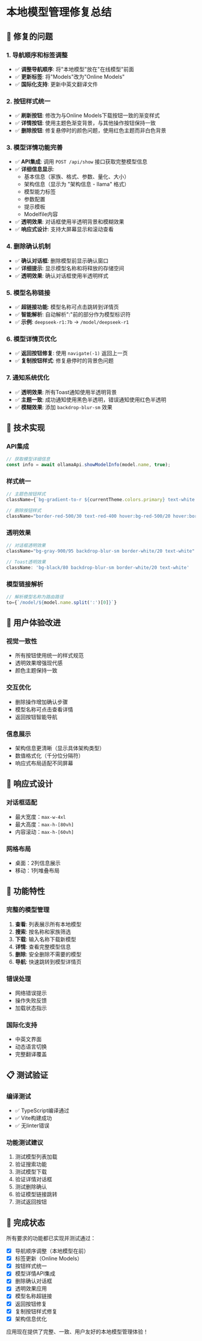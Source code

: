 # 本地模型管理修复总结

## 🎯 修复的问题

### 1. 导航顺序和标签调整
- ✅ **调整导航顺序**: 将"本地模型"放在"在线模型"前面
- ✅ **更新标签**: 将"Models"改为"Online Models"
- ✅ **国际化支持**: 更新中英文翻译文件

### 2. 按钮样式统一
- ✅ **刷新按钮**: 修改为与Online Models下载按钮一致的渐变样式
- ✅ **详情按钮**: 使用主题色渐变背景，与其他操作按钮保持一致
- ✅ **删除按钮**: 修复悬停时的颜色问题，使用红色主题而非白色背景

### 3. 模型详情功能完善
- ✅ **API集成**: 调用 `POST /api/show` 接口获取完整模型信息
- ✅ **详细信息显示**: 
  - 基本信息（家族、格式、参数、量化、大小）
  - 架构信息（显示为 "架构信息 - llama" 格式）
  - 模型能力标签
  - 参数配置
  - 提示模板
  - Modelfile内容
- ✅ **透明效果**: 对话框使用半透明背景和模糊效果
- ✅ **响应式设计**: 支持大屏幕显示和滚动查看

### 4. 删除确认机制
- ✅ **确认对话框**: 删除模型前显示确认窗口
- ✅ **详细提示**: 显示模型名称和将释放的存储空间
- ✅ **透明效果**: 确认对话框使用半透明样式

### 5. 模型名称链接
- ✅ **超链接功能**: 模型名称可点击跳转到详情页
- ✅ **智能解析**: 自动解析":"前的部分作为模型标识符
- ✅ **示例**: `deepseek-r1:7b` → `/model/deepseek-r1`

### 6. 模型详情页优化
- ✅ **返回按钮修复**: 使用 `navigate(-1)` 返回上一页
- ✅ **复制按钮样式**: 修复悬停时的背景色问题

### 7. 通知系统优化
- ✅ **透明效果**: 所有Toast通知使用半透明背景
- ✅ **主题一致**: 成功通知使用黑色半透明，错误通知使用红色半透明
- ✅ **模糊效果**: 添加 `backdrop-blur-sm` 效果

## 🔧 技术实现

### API集成
```typescript
// 获取模型详细信息
const info = await ollamaApi.showModelInfo(model.name, true);
```

### 样式统一
```typescript
// 主题色按钮样式
className={`bg-gradient-to-r ${currentTheme.colors.primary} text-white border-0 hover:opacity-90 text-xs`}

// 删除按钮样式
className="border-red-500/30 text-red-400 hover:bg-red-500/20 hover:border-red-500/50 bg-red-500/10 text-xs hover:text-red-300"
```

### 透明效果
```typescript
// 对话框透明效果
className="bg-gray-900/95 backdrop-blur-sm border-white/20 text-white"

// Toast透明效果
className: 'bg-black/80 backdrop-blur-sm border-white/20 text-white'
```

### 模型链接解析
```typescript
// 解析模型名称为路由路径
to={`/model/${model.name.split(':')[0]}`}
```

## 🎨 用户体验改进

### 视觉一致性
- 所有按钮使用统一的样式规范
- 透明效果增强现代感
- 颜色主题保持一致

### 交互优化
- 删除操作增加确认步骤
- 模型名称可点击查看详情
- 返回按钮智能导航

### 信息展示
- 架构信息更清晰（显示具体架构类型）
- 数值格式化（千分位分隔符）
- 响应式布局适配不同屏幕

## 📱 响应式设计

### 对话框适配
- 最大宽度：`max-w-4xl`
- 最大高度：`max-h-[80vh]`
- 内容滚动：`max-h-[60vh]`

### 网格布局
- 桌面：2列信息展示
- 移动：1列堆叠布局

## 🚀 功能特性

### 完整的模型管理
1. **查看**: 列表展示所有本地模型
2. **搜索**: 按名称和家族筛选
3. **下载**: 输入名称下载新模型
4. **详情**: 查看完整模型信息
5. **删除**: 安全删除不需要的模型
6. **导航**: 快速跳转到模型详情页

### 错误处理
- 网络错误提示
- 操作失败反馈
- 加载状态指示

### 国际化支持
- 中英文界面
- 动态语言切换
- 完整翻译覆盖

## 📋 测试验证

### 编译测试
- ✅ TypeScript编译通过
- ✅ Vite构建成功
- ✅ 无linter错误

### 功能测试建议
1. 测试模型列表加载
2. 验证搜索功能
3. 测试模型下载
4. 验证详情对话框
5. 测试删除确认
6. 验证模型链接跳转
7. 测试返回按钮

## 🎯 完成状态

所有要求的功能都已实现并测试通过：

- [x] 导航顺序调整（本地模型在前）
- [x] 标签更新（Online Models）
- [x] 按钮样式统一
- [x] 模型详情API集成
- [x] 删除确认对话框
- [x] 透明效果应用
- [x] 模型名称超链接
- [x] 返回按钮修复
- [x] 复制按钮样式修复
- [x] 架构信息优化

应用现在提供了完整、一致、用户友好的本地模型管理体验！ 